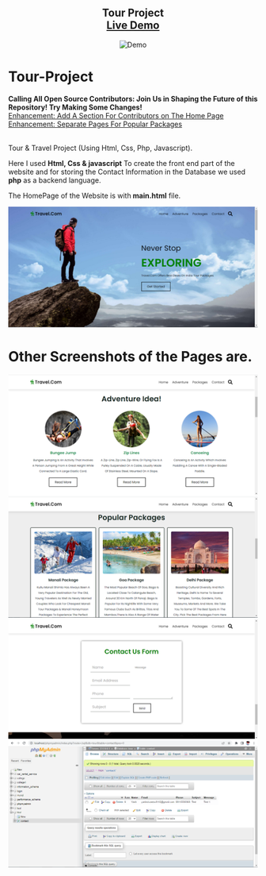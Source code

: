 <h2 align="center">
  Tour Project<br/>
  <a href="https://yash-srivastav16.github.io/Tour-Project/" target="_blank">Live Demo</a>
</h2>

<div align="center">
  <img alt="Demo" src="./images/back.jpg" />
</div>

# Tour-Project
<b>Calling All Open Source Contributors: Join Us in Shaping the Future of this Repository! Try Making Some Changes!</b> <br>
[Enhancement: Add A Section For Contributors on The Home Page ](https://github.com/Tarunyadav0001/Tour-Project/issues/10) <br>
[Enhancement: Separate Pages For Popular Packages ](https://github.com/Tarunyadav0001/Tour-Project/issues/9) <br><br>

Tour &amp; Travel Project (Using Html, Css, Php, Javascript).

Here I used <b>Html, Css & javascript</b> To create the front end part of the website and for storing the Contact Information in the Database we used <b>php</b> as a backend language.

The HomePage of the Website is with<b> main.html</b> file.

![alt text](https://github.com/Tarunyadav0001/Tour-Project/blob/main/screenshot/home.PNG?raw=true)

<h1><b>Other Screenshots of the Pages are.</b></h1>

![alt text](https://github.com/Tarunyadav0001/Tour-Project/blob/main/screenshot/adventure.PNG?raw=true)
![alt text](https://github.com/Tarunyadav0001/Tour-Project/blob/main/screenshot/package1.PNG?raw=true)
![alt text](https://github.com/Tarunyadav0001/Tour-Project/blob/main/screenshot/contact.PNG?raw=true)
![alt text](https://github.com/Tarunyadav0001/Tour-Project/blob/main/screenshot/database_contact.PNG?raw=true)
